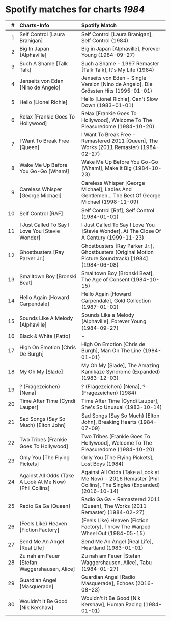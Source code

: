 # Spotify matches for charts *1984*

|    # | Charts-Info                                             | Spotify Match                                                                                                |
| ---: | :------------------------------------------------------ | :----------------------------------------------------------------------------------------------------------- |
|    1 | Self Control [Laura Branigan]                           | Self Control [Laura Branigan], Self Control (1984)                                                           |
|    2 | Big In Japan [Alphaville]                               | Big in Japan [Alphaville], Forever Young (1984-09-27)                                                        |
|    3 | Such A Shame [Talk Talk]                                | Such a Shame - 1997 Remaster [Talk Talk], It's My Life (1984)                                                |
|    4 | Jenseits von Eden [Nino de Angelo]                      | Jenseits von Eden - Single Version [Nino de Angelo], Die Grössten Hits (1995-01-01)                          |
|    5 | Hello [Lionel Richie]                                   | Hello [Lionel Richie], Can't Slow Down (1983-01-01)                                                          |
|    6 | Relax [Frankie Goes To Hollywood]                       | Relax [Frankie Goes To Hollywood], Welcome To The Pleasuredome (1984-10-20)                                  |
|    7 | I Want To Break Free [Queen]                            | I Want To Break Free - Remastered 2011 [Queen], The Works (2011 Remaster) (1984-02-27)                       |
|    8 | Wake Me Up Before You Go-Go [Wham!]                     | Wake Me Up Before You Go-Go [Wham!], Make It Big (1984-10-23)                                                |
|    9 | Careless Whisper [George Michael]                       | Careless Whisper [George Michael], Ladies And Gentlemen... The Best Of George Michael (1998-11-09)           |
|   10 | Self Control [RAF]                                      | Self Control [Raf], Self Control (1984-01-01)                                                                |
|   11 | I Just Called To Say I Love You [Stevie Wonder]         | I Just Called To Say I Love You [Stevie Wonder], At The Close Of A Century (1999-11-23)                      |
|   12 | Ghostbusters [Ray Parker Jr.]                           | Ghostbusters [Ray Parker Jr.], Ghostbusters (Original Motion Picture Soundtrack) [1984] (1984-06-08)         |
|   13 | Smalltown Boy [Bronski Beat]                            | Smalltown Boy [Bronski Beat], The Age of Consent (1984-10-15)                                                |
|   14 | Hello Again [Howard Carpendale]                         | Hello Again [Howard Carpendale], Gold Collection (1987-01-01)                                                |
|   15 | Sounds Like A Melody [Alphaville]                       | Sounds Like a Melody [Alphaville], Forever Young (1984-09-27)                                                |
|   16 | Black & White [Patto]                                   | -                                                                                                            |
|   17 | High On Emotion [Chris De Burgh]                        | High On Emotion [Chris de Burgh], Man On The Line (1984-01-01)                                               |
|   18 | My Oh My [Slade]                                        | My Oh My [Slade], The Amazing Kamikaze Syndrome (Expanded) (1983-12-03)                                      |
|   19 | ? (Fragezeichen) [Nena]                                 | ? (Fragezeichen) [Nena], ? (Fragezeichen) (1984)                                                             |
|   20 | Time After Time [Cyndi Lauper]                          | Time After Time [Cyndi Lauper], She's So Unusual (1983-10-14)                                                |
|   21 | Sad Songs (Say So Much) [Elton John]                    | Sad Songs (Say So Much) [Elton John], Breaking Hearts (1984-07-09)                                           |
|   22 | Two Tribes [Frankie Goes To Hollywood]                  | Two Tribes [Frankie Goes To Hollywood], Welcome To The Pleasuredome (1984-10-20)                             |
|   23 | Only You [The Flying Pickets]                           | Only You [The Flying Pickets], Lost Boys (1984)                                                              |
|   24 | Against All Odds (Take A Look At Me Now) [Phil Collins] | Against All Odds (Take a Look at Me Now) - 2016 Remaster [Phil Collins], The Singles (Expanded) (2016-10-14) |
|   25 | Radio Ga Ga [Queen]                                     | Radio Ga Ga - Remastered 2011 [Queen], The Works (2011 Remaster) (1984-02-27)                                |
|   26 | (Feels Like) Heaven [Fiction Factory]                   | (Feels Like) Heaven [Fiction Factory], Throw The Warped Wheel Out (1984-05-15)                               |
|   27 | Send Me An Angel [Real Life]                            | Send Me An Angel [Real Life], Heartland (1983-01-01)                                                         |
|   28 | Zu nah am Feuer [Stefan Waggershausen, Alice]           | Zu nah am Feuer [Stefan Waggershausen, Alice], Tabu (1984-01-27)                                             |
|   29 | Guardian Angel [Masquerade]                             | Guardian Angel [Radio Masquerade], Echoes (2016-08-23)                                                       |
|   30 | Wouldn't It Be Good [Nik Kershaw]                       | Wouldn't It Be Good [Nik Kershaw], Human Racing (1984-01-01)                                                 |
